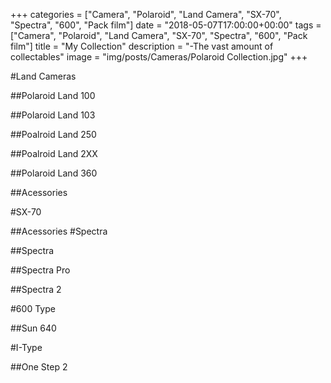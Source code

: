 +++
categories = ["Camera", "Polaroid", "Land Camera", "SX-70", "Spectra", "600", "Pack film"]
date = "2018-05-07T17:00:00+00:00"
tags = ["Camera", "Polaroid", "Land Camera", "SX-70", "Spectra", "600", "Pack film"]
title = "My Collection"
description = "-The vast amount of collectables"
image = "img/posts/Cameras/Polaroid Collection.jpg"
+++

#Land Cameras

##Polaroid Land 100

##Polaroid Land 103

##Poalroid Land 250

##Poalroid Land 2XX

##Polaroid Land 360

##Acessories

#SX-70

##Acessories
#Spectra

##Spectra

##Spectra Pro

##Spectra 2

#600 Type

##Sun 640



#I-Type

##One Step 2